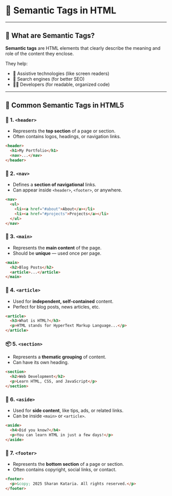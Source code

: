 
# 🧩 Semantic Tags in HTML

---

## 📌 What are Semantic Tags?

**Semantic tags** are HTML elements that clearly describe the meaning and role of the content they enclose.

They help:
- 🦯 Assistive technologies (like screen readers)
- 🤖 Search engines (for better SEO)
- 👨‍💻 Developers (for readable, organized code)

---

## 🔖 Common Semantic Tags in HTML5

### 🧱 1. `<header>`

- Represents the **top section** of a page or section.
- Often contains logos, headings, or navigation links.

```html
<header>
  <h1>My Portfolio</h1>
  <nav>...</nav>
</header>
```
### 🧭 2. `<nav>`
- Defines a **section of navigational** links.
- Can appear inside `<header>`, `<footer>`, or anywhere.

```html
<nav>
  <ul>
    <li><a href="#about">About</a></li>
    <li><a href="#projects">Projects</a></li>
  </ul>
</nav>
```

### 📄 3. `<main>`
- Represents the **main content** of the page.
- Should be **unique** — used once per page.

```html
<main>
  <h2>Blog Posts</h2>
  <article>...</article>
</main>
```

### 📝 4. `<article>`
- Used for **independent, self-contained** content.
- Perfect for blog posts, news articles, etc.

```html
<article>
  <h3>What is HTML?</h3>
  <p>HTML stands for HyperText Markup Language...</p>
</article>
```

### 📦 5. `<section>`
- Represents a **thematic grouping** of content.
- Can have its own heading.

```html
<section>
  <h2>Web Development</h2>
  <p>Learn HTML, CSS, and JavaScript</p>
</section>
```

### 📌 6. `<aside>`
- Used for **side content**, like tips, ads, or related links.
- Can be inside `<main>` or `<article>`.

```html
<aside>
  <h4>Did you know?</h4>
  <p>You can learn HTML in just a few days!</p>
</aside>
```

### 🧾 7. `<footer>`
- Represents the **bottom section** of a page or section.
- Often contains copyright, social links, or contact.

```html
<footer>
  <p>&copy; 2025 Sharan Kataria. All rights reserved.</p>
</footer>
```